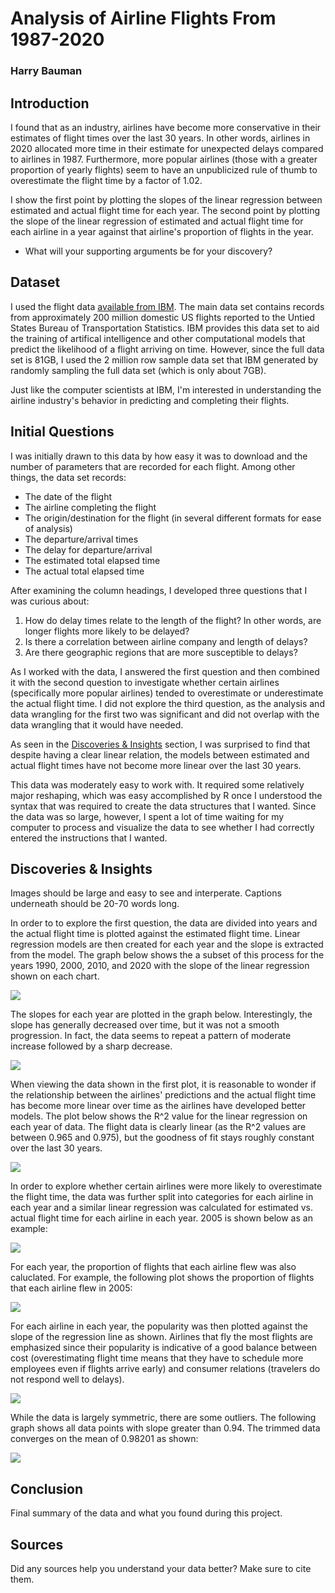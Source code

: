# Analysis of Airline Flights From 1987-2020
### Harry Bauman

## Introduction

I found that as an industry, airlines have become more conservative in their estimates of flight times over the last 30 years. In other words, airlines in 2020 allocated more time in their estimate for unexpected delays compared to airlines in 1987. Furthermore, more popular airlines (those with a greater proportion of yearly flights) seem to have an unpublicized rule of thumb to overestimate the flight time by a factor of 1.02.

I show the first point by plotting the slopes of the linear regression between estimated and actual flight time for each year. The second point by plotting the slope of the linear regression of estimated and actual flight time for each airline in a year against that airline's proportion of flights in the year.

- What will your supporting arguments be for your discovery?

## Dataset

I used the flight data [available from IBM](https://developer.ibm.com/exchanges/data/all/airline/). The main data set contains records from approximately 200 million domestic US flights reported to the Untied States Bureau of Transportation Statistics. IBM provides this data set to aid the training of artifical intelligence and other computational models that predict the likelihood of a flight arriving on time. However, since the full data set is 81GB, I used the 2 million row sample data set that IBM generated by randomly sampling the full data set (which is only about 7GB).

Just like the computer scientists at IBM, I'm interested in understanding the airline industry's behavior in predicting and completing their flights.

## Initial Questions

I was initially drawn to this data by how easy it was to download and the number of parameters that are recorded for each flight. Among other things, the data set records:

- The date of the flight
- The airline completing the flight
- The origin/destination for the flight (in several different formats for ease of analysis)
- The departure/arrival times
- The delay for departure/arrival
- The estimated total elapsed time
- The actual total elapsed time

After examining the column headings, I developed three questions that I was curious about:

1. How do delay times relate to the length of the flight? In other words, are longer flights more likely to be delayed?
2. Is there a correlation between airline company and length of delays?
3. Are there geographic regions that are more susceptible to delays?

As I worked with the data, I answered the first question and then combined it with the second question to investigate whether certain airlines (specifically more popular airlines) tended to overestimate or underestimate the actual flight time. I did not explore the third question, as the analysis and data wrangling for the first two was significant and did not overlap with the data wrangling that it would have needed.

As seen in the [Discoveries & Insights](#discoveries--insights) section, I was surprised to find that despite having a clear linear relation, the models between estimated and actual flight times have not become more linear over the last 30 years.

This data was moderately easy to work with. It required some relatively major reshaping, which was easy accomplished by R once I understood the syntax that was required to create the data structures that I wanted. Since the data was so large, however, I spent a lot of time waiting for my computer to process and visualize the data to see whether I had correctly entered the instructions that I wanted.

## Discoveries & Insights

Images should be large and easy to see and interperate. 
Captions underneath should be 20-70 words long.

In order to to explore the first question, the data are divided into years and the actual flight time is plotted against the estimated flight time. Linear regression models are then created for each year and the slope is extracted from the model. The graph below shows the a subset of this process for the years 1990, 2000, 2010, and 2020 with the slope of the linear regression shown on each chart.

![](multipleslopes.svg)

The slopes for each year are plotted in the graph below. Interestingly, the slope has generally decreased over time, but it was not a smooth progression. In fact, the data seems to repeat a pattern of moderate increase followed by a sharp decrease.

![](allslopedata.svg)

When viewing the data shown in the first plot, it is reasonable to wonder if the relationship between the airlines' predictions and the actual flight time has become more linear over time as the airlines have developed better models. The plot below shows the R^2 value for the linear regression on each year of data. The flight data is clearly linear (as the R^2 values are between 0.965 and 0.975), but the goodness of fit stays roughly constant over the last 30 years.

![](allrsquareddata.svg)

In order to explore whether certain airlines were more likely to overestimate the flight time, the data was further split into categories for each airline in each year and a similar linear regression was calculated for estimated vs. actual flight time for each airline in each year. 2005 is shown below as an example:

![](multipleairlineslopes.svg)

For each year, the proportion of flights that each airline flew was also caluclated. For example, the following plot shows the proportion of flights that each airline flew in 2005:

![](counts.svg)

For each airline in each year, the popularity was then plotted against the slope of the regression line as shown. Airlines that fly the most flights are emphasized since their popularity is indicative of a good balance between cost (overestimating flight time means that they have to schedule more employees even if flights arrive early) and consumer relations (travelers do not respond well to delays).

![](popularity.svg)

While the data is largely symmetric, there are some outliers. The following graph shows all data points with slope greater than 0.94. The trimmed data converges on the mean of 0.98201 as shown:

![](trimmedpopularity.svg)

## Conclusion

Final summary of the data and what you found during this project.

## Sources

Did any sources help you understand your data better? Make sure to cite them.
